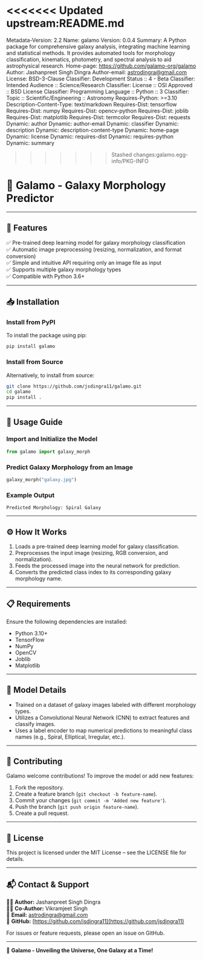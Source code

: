 <<<<<<< Updated upstream:README.md
=======
Metadata-Version: 2.2
Name: galamo
Version: 0.0.4
Summary: A Python package for comprehensive galaxy analysis, integrating machine learning and statistical methods. It provides automated tools for morphology classification, kinematics, photometry, and spectral analysis to aid astrophysical research.
Home-page: https://github.com/galamo-org/galamo
Author: Jashanpreet Singh Dingra
Author-email: astrodingra@gmail.com
License: BSD-3-Clause
Classifier: Development Status :: 4 - Beta
Classifier: Intended Audience :: Science/Research
Classifier: License :: OSI Approved :: BSD License
Classifier: Programming Language :: Python :: 3
Classifier: Topic :: Scientific/Engineering :: Astronomy
Requires-Python: >=3.10
Description-Content-Type: text/markdown
Requires-Dist: tensorflow
Requires-Dist: numpy
Requires-Dist: opencv-python
Requires-Dist: joblib
Requires-Dist: matplotlib
Requires-Dist: termcolor
Requires-Dist: requests
Dynamic: author
Dynamic: author-email
Dynamic: classifier
Dynamic: description
Dynamic: description-content-type
Dynamic: home-page
Dynamic: license
Dynamic: requires-dist
Dynamic: requires-python
Dynamic: summary

>>>>>>> Stashed changes:galamo.egg-info/PKG-INFO
# 🌌 Galamo - Galaxy Morphology Predictor



---

## 🚀 Features

✅ Pre-trained deep learning model for galaxy morphology classification  
✅ Automatic image preprocessing (resizing, normalization, and format conversion)  
✅ Simple and intuitive API requiring only an image file as input  
✅ Supports multiple galaxy morphology types  
✅ Compatible with Python 3.6+

---

## 📥 Installation

### Install from PyPI

To install the package using pip:

```bash
pip install galamo
```

### Install from Source

Alternatively, to install from source:

```bash
git clone https://github.com/jsdingra11/galamo.git
cd galamo
pip install .
```

---

## 📖 Usage Guide

### Import and Initialize the Model

```python
from galamo import galaxy_morph
```

### Predict Galaxy Morphology from an Image

```python
galaxy_morph("galaxy.jpg")
```

### Example Output

```
Predicted Morphology: Spiral Galaxy
```

---

## ⚙️ How It Works

1. Loads a pre-trained deep learning model for galaxy classification.
2. Preprocesses the input image (resizing, RGB conversion, and normalization).
3. Feeds the processed image into the neural network for prediction.
4. Converts the predicted class index to its corresponding galaxy morphology name.

---

## 📋 Requirements

Ensure the following dependencies are installed:

- Python 3.10+
- TensorFlow
- NumPy
- OpenCV
- Joblib
- Matplotlib

---

## 🧠 Model Details

- Trained on a dataset of galaxy images labeled with different morphology types.
- Utilizes a Convolutional Neural Network (CNN) to extract features and classify images.
- Uses a label encoder to map numerical predictions to meaningful class names (e.g., Spiral, Elliptical, Irregular, etc.).

---

## 🤝 Contributing

Galamo welcome contributions! To improve the model or add new features:

1. Fork the repository.
2. Create a feature branch (`git checkout -b feature-name`).
3. Commit your changes (`git commit -m 'Added new feature'`).
4. Push the branch (`git push origin feature-name`).
5. Create a pull request.

---

## 📜 License

This project is licensed under the MIT License – see the LICENSE file for details.

---

## 📬 Contact & Support

👨‍💻 **Author:** Jashanpreet Singh Dingra  
👨‍💻 **Co-Author:** Vikramjeet Singh  
📧 **Email:** [astrodingra@gmail.com](mailto:astrodingra@gmail.com)  
🔗 **GitHub:** [https://github.com/jsdingra11](https://github.com/jsdingra11)

For issues or feature requests, please open an issue on GitHub.

---

🌠 **Galamo - Unveiling the Universe, One Galaxy at a Time!**
